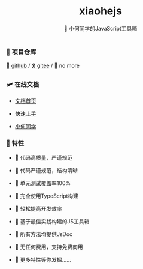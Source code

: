 <div align="center">
  <h1>xiaohejs</h1>
  <span>🎈 小何同学的JavaScript工具箱</span>
</div>

<br>

### 🚁 项目仓库

[🎈 github](https://github.com/xiaohe0601/xiaohejs) / [🎗️ gitee](https://gitee.com/xiaohe0601/xiaohejs) / 🎃 no more

### 🛩️ 在线文档

- [文档首页](https://xiaohejs.xiaohe.ink)

- [快速上手](https://xiaohejs.xiaohe.ink/guide/getting-started.html)

- [小何同学](https://xiaohejs.xiaohe.ink/about/xiaohe.html)

### 🎉 特性

- 🍔 代码高质量，严谨规范

- 🍚 代码严谨规范，结构清晰

- 🍖 单元测试覆盖率100%

- 🍜 完全使用TypeScript构建

- 🍙 轻松提高开发效率

- 🍟 基于最佳实践构建的JS工具箱

- 🧀 所有方法均提供JsDoc

- 🍳 无任何费用，支持免费商用

- 🥗 更多特性等你发掘……
